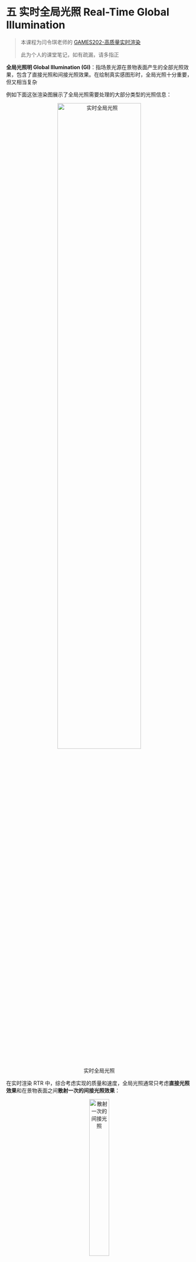 # 五 实时全局光照 Real-Time Global Illumination

> 本课程为闫令琪老师的 [GAMES202-高质量实时渲染](https://sites.cs.ucsb.edu/~lingqi/teaching/games202.html)
>
> 此为个人的课堂笔记，如有疏漏，请多指正

**全局光照明 Global Illumination (GI)**：指场景光源在景物表面产生的全部光照效果，包含了直接光照和间接光照效果。在绘制真实感图形时，全局光照十分重要，但又相当复杂

例如下面这张渲染图展示了全局光照需要处理的大部分类型的光照信息：

<div align=center>
<img src="../assets/image-20230711105045-ulcnn9n.png" width = "67%" alt="实时全局光照" />
<figcaption>实时全局光照</figcaption>
</div>

在实时渲染 RTR 中，综合考虑实现的质量和速度，全局光照通常只考虑**直接光照效果**和在景物表面之间**散射一次的间接光照效果**：

<div align=center>
<img src="../assets/image-20230711105738-kpbd9tn.png" width = "33%" alt="散射一次的间接光照" />
<figcaption>散射一次的间接光照</figcaption>
</div>

而对于这个**散射一次的间接光照**的理解，以上图为例，P点 并不关心到达它的光线究竟是直接光还是散射一次的间接光，P点 统一处理所有抵达它的光照信息。因此对于 Q点 来说，直接将 Q点 这种接收直接光照并将其散射照亮其他物体的点**考虑为一个光源**进行处理，称为**次级光源 Secondary Lightsource**

可以通过下面这张对比图来感受一次间接光散射带来的效果，其中被直接光照到的墙面、地面都作为次级光源进行处理：

<div align=center>
<img src="../assets/image-20230711111019-5vspqxo.png" width = "67%" alt="无间接光照和散射一次的间接光照对比" />
<figcaption>无间接光照和散射一次的间接光照对比</figcaption>
</div>

因此，以这种“次级光源”的思想进行理解，对于每一个 着色点P，实现其间接光照着色需要处理的关键点在于：

1. 寻找被直接光源照亮而成为次级光源的物体表面
2. 计算作为次级光源的物体表面对着色点间接光照的贡献


根据算法主要在哪个空间中处理信息，可以将计算全局光照的算法分为以下三大类：

1. 图像空间算法：在生成直接光照效果时，算法会从**光源视角**生成的深度图。如果全局光照算法在生成间接光照效果时，除了用到从**相机视角**得到的信息之外，也用到了深度图信息，但是**没有用到从其它视角得到的场景三维信息**，即该算法只用到了图像空间 (image space) 的信息，则这该算法属于图像空间算法。包括 RSM 算法
2. 世界空间算法：如果全局光照算法在生成间接光照效果时，除了用到从**相机视角**和**光源视角**得到的图像空间信息之外，还**用到了从其它的场景三维信息**，即该算法使用了世界空间的信息，则这该算法属于世界空间算法。包括 LPV 算法、VXGI 算法
3. 屏幕空间算法：如果全局光照算法在生成间接光照效果时，**只根据从相机视角**能得到的信息，对只有直接光照的渲染结果进行**后处理 (post processing) ​**以加上间接光照效果，即只用到了屏幕空间 (screen space) 信息，则这该算法属于屏幕空间算法。包括 SSAO 算法、SSDO 算法、SSR 算法（可以理解为屏幕空间算法的间接光照是“猜出来”的，而不是像图像空间算法和世界空间算法真的去实际计算）


在正式进入实时全局光照的算法介绍之前，有一些前置知识需要了解：

1. **辐射度量学 Radiometry**：详细内容参考 **GAMES101-光线追踪（辐射度量学）**


## 1 反射阴影图 Reflective Shadow Maps (RSM)

**RSM** 是一种基于阴影图 (Shadow Map) 的实时全局光照算法，它利用了阴影图来保存次级光源的相关信息，从而实现对于间接光照的计算

以下主要从 RSM 算法如何解决之前提到的实现间接光照的两个关键点展开：

### 1）RSM 算法寻找次级光源

关于如何“寻找被直接光源照亮而成为次级光源的物体表面”，阴影图 Shadow Map 本身就解决了这个问题，因为深度图记录了场景中的每一个像素是否被光源直接照亮，这些被光源直接照亮的像素就是次级光源


### 2）RSM 算法计算次级光源对着色点间接光照的贡献

#### （1）假设次级光源是漫反射 Diffuse 材质

当“计算作为次级光源的物体表面对着色点间接光照的贡献”时，如果每一个作为次级光源的面片 patch（假设为 点Q）都要考虑所有可能被它照亮的着色点（假设为很多个 点P），那么从 点Q 到每一个 点P 都是一个不同的光线的出射方向 $\omega_o$，都需要根据这个出射方向计算一次渲染方程得到这个方向上的光照信息，这个计算量是十分庞大的。为了避免由于**出射方向** $\omega_o$ **不定**导致的庞大计算量，RSM 算法中将次级光源材质假定为**漫反射 Diffuse ​**的，这样渲染方程的 BRDF项 就是一个和出射方向 $\omega_o$ 无关的常数（需要注意的是，这里是假设**次级光源 Q点 是 Diffuse ​**的，而对于 着色点P 并没有这个假设）

#### （2）次级光源Q 照亮 着色点P 的渲染方程的推导

计算 着色点P 的间接光照的原始渲染方程如下：

$$
L_o(p,\omega_o)=\int_{\Omega_{patch}}L_i(p,\omega_i)f_r(p,\omega_i,\omega_o)cos\theta_i V(\omega_i) \mathrm{d}\omega_i
$$

对于光线入射方向 $\omega_i$ 的积分 $\mathrm{d}\omega_i$，也就是对于单位立体角的积分，可以根据立体角的定义 {立体角的球面度 $\Omega$ = 球面积 $A $ / 半径的平方 $r^2$}，得到如下等式：

<div align=center>
<img src="../assets/image-20230711194210-ws2027e.png" width = "33%" alt="单位立体角的积分" />
<figcaption>单位立体角的积分</figcaption>
</div>

将该等式代入到原渲染方程中，可以得到如下渲染方程，得到一个对于 面积$A$ 的定积分（注意，如果 $cos\theta$ 的计算过程没有进行归一化，下面除的 p、q 之间的距离的平方需要变成四次方来对两个 $ cos\theta$ 的计算归一化）：

$$
L_o^{indir}(p,\omega_o)=\int_{A_{patch}}L_i(q\to p)V(p,\omega_i)f_r(p,q\to p,\omega_o)\frac{cos\theta_p cos\theta_q}{||q-p||^2}\mathrm{d}A
$$

其中，$L_i(q \rightarrow p)$ 是 Q点 到 P点 的辐射亮度 Radiance，$V(p, ω_i)$是 P点 对于 Q点 的可见度， $f_r(p,q \rightarrow p, \omega_o)$ 是 P点 的 BRDF项

对于 $L_i(q \rightarrow p)$ 项：

由于之前已经假设了 Q点 是一个**漫反射 Diffuse ​**材质，因此在计算 Q点 的渲染方程时的 BRDF项 $f_r(q, \omega_i',\omega_i)$（$\omega_i'$ 是直接光源照向 Q点 的入射方向，$\omega_i$ 既是 P点 的光线入射方向，也是 Q点 的光线出射方向）时其就和 $\omega_i'$、$\omega_i$ 无关的一个常数 $f_r(q, \omega_i',\omega_i)=\rho_q/\pi$

根据 BRDF 的定义，**出射光的辐射亮度 Radiance = 入射光的辐射照度 Irradiance * BRDF项**，因此$ L_i(q→p)﻿ = 入射光的辐射照度 Irradiance \cdot f_r(q,ω_i',ω_i)﻿$。而根据辐射照度 Irradiance 的定义，其可以被表示为**单位面积内的电磁辐射的辐射通量**，即辐射照度 Irradiance $E(x) = \frac{\mathrm{d}\Phi(x)} {\mathrm{d}A}$，其中 $\Phi$ 是辐射通量。将其代入，可以将该项写成如下形式

$$
L_i(q\to p)=f_r\cdot \frac{\Phi}{\mathrm{d}A}=\frac{\rho}{\pi}\cdot \frac{\Phi}{\mathrm{d}A}
$$

对于 $V(p, ω_i)$ 项：由于实际上不可能计算每一个可能的着色点 P点 对于所有次级光源 Q点 的可见度，因此直接假设 P、Q 之间可见，将该项默认为1

因此，将上述各式代入原始对于 着色点P 的间接光照的渲染方程，可以得到如下化简效果：

$$
\begin{align}
L_o^{indir}(p,\omega_o)=&\int_{A_{patch}}L_i(q\to p)V(p,\omega_i)f_r(p,q\to p,\omega_o)\frac{cos\theta_p cos\theta_q}{||q-p||^2}\mathrm{d}A
\\
=&\int_{A_{patch}}(\frac{\rho_q}{\pi}\cdot \frac{\Phi_q}{\mathrm{d}A})f_r(p,q\to p,\omega_o)\frac{cos\theta_p cos\theta_q}{||q-p||^2}\mathrm{d}A
\\
=&\sum_q\left[ f_r(p,q\to p,\omega_o) \cdot \Phi_q' \cdot \frac{cos\theta_p cos\theta_q}{||q-p||^2}\right]
\end{align}
$$

其中，$\Phi_q'=\frac{\rho_q}{\pi} \cdot \Phi_q$，是 q 处反射直接光照的辐射通量

因此，RSM 算法在执行时，Shadow Map 中在存储深度值 depth 的同时，还需要额外存储一些数据，以满足上述公式的计算，包括**世界空间坐标 world space coordinate**、**法线方向 normal**、Q点 **反射的直接光照的辐射通量 flux ​**等信息：

<div align=center>
<img src="../assets/image-20230722120441-zw28h9c.png" width = "50%" alt="RSM 第一个 Pass 存储的贴图信息" />
<figcaption>RSM 第一个 Pass 存储的贴图信息</figcaption>
</div>


### 3）RSM 算法思想的额外优化

即使经过以上化简，使用 RSM 算法求取每一个小面片P的间接光照仍然代价高昂：一个512 × 512的 Shadow Map，对于每一个 着色点P，共有26万余个可能作为次级光源的 小面片Q 需要进行计算，因此需要进行进一步优化

对于有些情况的 P点 和 Q点 的组合，根本不需要经过 RSM 算法的计算：

1. P点 和 Q点 之间的明显不可见（但对于复杂场景来说，这个判断仍然很难处理）
2. 当 PQ 的连线和 P点 的法线垂直时，Q点 就根本不会对 P点 的 patch 做任何贡献
3. 当 P点 和 Q点 距离很远时，RSM 算法计算出的结果特别小，近乎可以忽略不计

对于上述优化的第三点，只需要计算**距离 P点 一定范围内的 Q点 ​**作为次级光源的贡献。而想要判定 P点 周围有哪些可用的次级光源 Q点，可以直接在 Shadow Map 上近似：看 P点 和 Q点 在 Shadow Map 上的投影之间的距离。如果**投影点之间距离**比较小，就近似认为 P点 和 Q点 在**世界空间内的实际距离**比较小。不过，即使框选了一定的范围，计算所有可能 Q点 仍然不现实，因此需要使用抽样。具体的采样方法可以参考 PCSS 的第一步和第三步中的采样方法，例如泊松圆盘采样。工业界对此的采样方法为：将深度图中距离着色点更远的像素（对间接光照的贡献小）赋予更小的抽样概率密度，但是赋予更大的抽样权重；距离着色点更近的像素（对间接光照的贡献大）赋予更大的抽样概率密度，但是赋予更小的抽样权重：

<div align=center>
<img src="../assets/image-20230712094012-3cz3o7s.png" width = "25%" alt="RSM 的采样方法" />
<figcaption>RSM 的采样方法</figcaption>
</div>


### 4）RSM 算法的优缺点

RSM 算法的优势：

1. 通过以上 RSM 算法计算间接光照可以得到比较好的全局光照效果，特别是对于手电筒光线这种比较单一局部的直接光照，画面呈现的间接光照效果十分清晰
2. 算法的代码十分容易实现

<div align=center>
<img src="../assets/image-20230712094542-q8rakb8.png" width = "50%" alt="RSM 算法的间接光照效果" />
<figcaption>RSM 算法的间接光照效果</figcaption>
</div>

RSM 算法的缺陷：

1. Shadow Map 的所有缺陷，例如当光源数量变多，就需要生成更多的对应数量的 Shadow Map，计算量增大
2. 没有计算 着色点P 和 次级光源Q 之间的可见性，可能造成不真实的情况
3. 进行了很多假设，包括次级光源材质是 Diffuse 的、将 Shadow Map 上的距离假定为三维空间的实际距离
4. 采样数量的多少影响计算的速度和计算结果的质量


## 2 光照传播体积 Light Propagation Volumes (LPV)

计算间接光照的渲染方程时，关键目标是**获取从所有方向入射的间接光线的辐射亮度 Radiance**

在 RSM 中是通过在 Shadow Map 中进行抽样，计算一部分次级光源对着色点P的间接光照来拟合其接收到的所有辐射亮度 Radiance

**Light Propagation Volumes (LPV) ​**算法解决这个问题的主要思想是：根据“光线在沿直线传播的过程中其辐射亮度Radiance不会发生改变”这一物理事实，LPV 算法首先将一个 3D 场景划分为一个个的**三维网格块**（体素 Voxel），然后在网格块内传播来自次级光源的辐射亮度 Radiance，来拟合**辐射亮度场** (Radiance Field)。最后可以直接利用每个网格块中记录的辐射亮度 Radiance 信息，得到处于该网格中的着色点P所接收到的从所有方向入射的间接光线的辐射亮度 Radiance


### 1）LPV 的具体实现过程

LPV 的具体实现过程分为以下4步：

1. 生成场景中的所有次级光源 Generation of radiance point set scene representation
2. 注入初始辐射亮度到三维网格块中 Injection of point cloud of virtual light sources into radiance volume
3. 模拟传播所有辐射亮度 Volumetric radiance propagation
4. 根据最终的辐射亮度进行渲染 Scene lighting with final light propagation volume

在每一帧都要实时完成以上四个步骤


#### （1）生成场景中的所有次级光源

直接使用 RSM 算法中的方法寻找次级光源，也即利用 Shadow Map 的深度信息获得次级光源

可以进行一些抽样操作来减少次级光源的数量

#### （2）注入初始辐射亮度到三维网格块中

预先将场景划分为一个个三维网格块（可以使用三维纹理实现），然后根据从 Shadow Map 的信息中获得的次级光源将每一个网格块中的所有次级光源的辐射亮度 Radiance 算出来并**累加**

累加的结果的辐射亮度 Radiance 是一个二维球面函数，可以利用 PRT 算法里提及的**球谐函数来对其进行压缩**，并且实际应用中仅需前2阶的 SH基函数 就可以基本拟合

<div align=center>
<img src="../assets/image-20230712115343-tdn97sr.png" width = "25%" alt="注入初始辐射亮度到三维网格块中" />
<figcaption>注入初始辐射亮度到三维网格块中</figcaption>
</div>

注：

1. 虽然算法并没有限定次级光源的材质，但是这里只用低阶 SH基函数 进行拟合，高频信息都会丢失，因此实际上仍然是将次级光源假定为**漫反射 Diffuse ​**材质
2. 这里三维网格块的划分大小一般是让其个数比像素数少一个数量级

#### （3）模拟传播所有辐射亮度

对于每一个网格块的辐射亮度 Radiance，其是一个向四面八方辐射的量，因此计算其**向周围六个面辐射的量**，并传递到对应的相邻网格块中并叠加上去

<div align=center>
<img src="../assets/image-20230712115536-9qzomb0.png" width = "25%" alt="模拟传播辐射亮度 Radiance" />
<figcaption>模拟传播辐射亮度 Radiance</figcaption>
</div>

这个向周围六个面的传递过程可以通过以下一个二维的从左边格子传递到右边格子的情况进行理解：首先将体素格子中心的辐射率传播到右边格子的 3 个非临接面上（即不包括直接相接的那个面，换到三维情况下就是 5 个面）

<div align=center>
<img src="../assets/image-20230722193206-yiplhka.png" width = "33%" alt="辐射亮度的单面传播例子" />
<figcaption>辐射亮度的单面传播例子</figcaption>
</div>

从 p 点辐射到表面 f 的辐射通量为 $\Phi_f=\Delta_f/(4\pi )\cdot I(\omega_c)$，其中 $\Delta_f$ 为表面 f 投影到以 p 为中心的立体角值（可以预先计算得到），$\omega_c$ 是立体角的中心方向，$I(\omega_c)$ 是点 p 向 $\omega_c$ 方向发射的辐射率值。然后由表面 f 再向 q 点发射的辐射率则为 $\Phi_f/\pi$。再将其展开成球面谐波权重系数，将这些权重系数加到 q 点存储的权重系数上，从而完成了一个面的传播过程

所有格子的这个传播与累加的过程迭代数次（实际应用中一般为4~5次）得到一个比较稳定的结果后，就得到了每一个网格块的最终辐射亮度 Radiance

注：LPV 算法同样**不考虑次级光源和着色点之间的可见性**问题，这样才能完成这一步模拟传播辐射亮度

#### （4）根据最终的辐射亮度进行渲染

对于任一着色点，寻找其所处的网格块，根据该网格块中存放的定向辐射亮度分布进行着色


### 2）LPV 算法的缺陷

**漏光现象 Light Leaking**：如果划分的网格块较大，对于一些特别小或薄的物体（物体粒度小于网格块粒度），由于该算法会认为每一个网格块中的辐射亮度 Radiance 是均匀分布的，会造成从物体正面注入的辐射亮度可能会照亮本不该被照亮的物体背面

<div align=center>
<img src="../assets/image-20230712120700-ez0kzm1.png" width = "25%" alt="LPV 算法的问题" />
<figcaption>LPV 算法的问题</figcaption>
</div>

<div align=center>
<img src="../assets/image-20230712120716-crvfm1j.png" width = "50%" alt="漏光现象 Light Leaking" />
<figcaption>漏光现象 Light Leaking</figcaption>
</div>

而如果想要尽量避免这种漏光现象，划分的网格块就需要足够小，会导致计算量增大，速度变慢


## 3 体素全局光照 Voxel Global Illumination (VXGI)

**Voxel Global Illumination (VXGI) ​**会比 RSM 和 LPV 的实现效果更佳，但是对应的速度也更慢

VXGI 算法的主要思想是：利用两趟 Pass，首先预先把整个场景离散化为体素 (voxel)，并以稀疏八叉树 (sparse) 的形式组织起来，得到层次化的数据结构；然后类似于离线渲染中的光子图映射 (photon mapping)，对于每一个着色点，根据其材质情况向场景中抛射光子 (photon)（向一个锥体方向进行cone tracing），得到对该着色点有贡献的体素，再进行着色计算


### 1）VXGI 的具体实现过程

VXGI首先需要对整个场景进行体素化，其借用了光栅化的渲染机制，将场景物体分别在 x、y 和 z 轴三个方向上投影绘制三次。这个体素化的具体过程可以参考这篇博客：[体素化Voxelization：基于GPU的三维体素化 | YangWC&apos;s Blog](http://yangwc.com/2019/06/11/Voxelization/)

VXGI会创建一些3D纹理，场景体素化之后会将场景物体的颜色值、法线向量、自发光信息、阴影遮挡信息、粗糙度等存储到这些3D纹理中。需要注意的是，在体素化时，有可能不同的三角形面片会被体素化到同一个体素格子，因此体素格子的属性信息是所有落在这个体素内的三角形属性的平均值

具体的实现过程分为以下两个 Pass：

#### （1）VXGI 的 Pass1：Light Pass

根据直接光照获得每个 patch 的光照信息，然后对于划分的每一个体素将其内部所有 patch 的信息叠加起来，得到这个体素的**入射辐射亮度分布**和**表面法线分布**，然后将这些信息存储在一个稀疏八叉树最底层的叶节点中。然后在稀疏八叉树中自底向上，对于每个非叶节点，通过对子节点存放的信息施加滤波，得到稀疏八叉树中更高层节点存放的入射辐射亮度分布和表面法线分布； 于是，八叉树的**每一层**是一个**对次级光源信息不同粒度的近似**

<div align=center>
<img src="../assets/image-20230712145549-ftfhgni.png" width = "67%" alt="VXGI 的 Light Pass" />
<figcaption>VXGI 的 Light Pass</figcaption>
</div>

上图的 Step1 和 2 对应于 Pass1，Step3 对应于下面的 Pass2

其实上述这个八叉树的每一层可以理解为对 3D 体素纹理进行了一个 MipMap 处理：

<div align=center>
<img src="../assets/image-20230723003617-namqc9h.png" width = "50%" alt="体素的 MipMap" />
<figcaption>体素的 MipMap</figcaption>
</div>

#### （2）VXGI 的 Pass2：Camera Pass

分为两种情况：

对于着色点是 Glossy 的情况，只需要对理想的镜面反射方向进行1个锥体的 cone tracing，找到和这个锥体相交的体素并计算它们对该着色点的贡献之和。考虑到距离着色点越远的体素的可能贡献越小，正好 cone tracing 的锥体覆盖范围也越来越大，利用在 Pass1 中构建的稀疏八叉树找到其对应的粒度层级获取信息（距离越远的粒度越大，得到的信息越不精确），这样利用稀疏八叉树的结构极大减少了计算的开销（八叉树版 MipMap 原理）

<div align=center>
<img src="../assets/image-20230712144929-ia3lqcr.png" width = "50%" alt="VXGI 的 Glossy Case" />
<figcaption>VXGI 的 Glossy Case</figcaption>
</div>

这里的这个 cone tracing 的圆锥体也并不是真正意义上的圆锥体，而是由不同level的体素拼接而成的类锥体的形状，如下图所示，从近到远，体素的大小逐渐增大：

<div align=center>
<img src="../assets/image-20230723003815-cx3dcav.png" width = "50%" alt="Cone Tracing" />
<figcaption>Cone Tracing</figcaption>
</div>

记 tracing 的圆锥体起始点为 $C_o$、方向为 $C_d$、圆锥体的角度为 $\theta$、当前追踪的长度为 $t$，那么可以用以下的公式计算出当前的 ray marching 点所在体素的边长:

$$
d=2t \cdot tan(\frac{\theta}{2})
$$

而后可以通过 $d$ 计算出需要在哪个 level 的体素 Mipmap 上进行采样：

$$
level=log_2(\frac{d}{V_{size}})
$$

其中，$V_{size}$ 是 Mipmap 最高 level 的大小（即最粗糙层级的 Mipmap 边长）

对于着色点是 Diffuse 的情况，就需要对多个锥体进行 cone tracing（但考虑到效率问题，一般也就5到8个）

<div align=center>
<img src="../assets/image-20230712145108-yzzg9ek.png" width = "25%" alt="VXGI 的 Diffuse Case" />
<figcaption>VXGI 的 Diffuse Case</figcaption>
</div>

注：在锥体追踪的过程中，可以通过考虑体素的遮挡影响，将次级光源和着色点之间的可见性考虑进入渲染计算


### 2）VXGI 和 RSM、LPV 的区别

1. VXGI 算法在执行前需要把景物都离散化为**体素**来表示，这和 LPV 算法细分场景得到的**三维网格**有所不同。LPV 的格网单元和景物本身没有特别的对应关系，但是 VXGI 的体素和物体本身是有关的（需要记录**入射辐射亮度分布**和**表面法线分布**），于是，VXGI 算法涉及的场景体素化需要比 LPV 消耗更多的资源。将一个场景体素化可能相当麻烦，这限制了 VXGI 算法的应用
2. LPV 算法是通过拟合的辐射亮度场**间接**进行计算，而 VXGI 算法的思想更接近 RSM，是对次级光源影响着色点的**直接**计算
3. 之前提到的 RSM 和 LPV 都将次级光源的材质认为是漫反射 Diffuse 的，前者是因计算量庞大而主观假定，后者是因球谐函数拟合导致高频信息丢失。但是 VXGI 并没有这个限制，次级光源的材质**可以是 Glossy ​**的，其信息被记录在体素的入射辐射亮度分布和表面法线分布中
4. RSM 算法在计算次级光源对着色点的影响时，没有考虑两者之间的可见性，LPV 算法的辐射亮度场拟合也假定了两者之间都是可见的；而 VXGI 算法则在锥体追踪的过程中，通过考虑体素的遮挡影响，**考虑了次级光源和着色点之间的可见性**


## 4 屏幕空间环境光遮蔽 Screen Space Ambient Occlusion (SSAO)

**Screen Space Ambient Occlusion (SSAO) ​**是一种在屏幕空间中对全局光照的近似。其可以大大地增强场景的光影层次感，使得渲染出来的效果更具三维立体感

<div align=center>
<img src="../assets/image-20230723004606-myhqxg4.png" width = "33%" alt="SSAO 的效果" />
<figcaption>SSAO 的效果</figcaption>
</div>

SSAO 算法的主要思想是：在不知道环境的间接光照的情况下，1）直接假定**间接光照恒定为一个常数**（类似于 Blinn-Phong 光照模型的假设），并且2）假定物体表面是**漫反射 Diffuse ​**材质，但是2）需要**考虑每个着色点的不同方向的可见性**

<div align=center>
<img src="../assets/image-20230712153122-3fzeiue.png" width = "50%" alt="SSAO 考虑着色点不同方向的可见性" />
<figcaption>SSAO 考虑着色点不同方向的可见性</figcaption>
</div>


### 1）SSAO 算法的渲染方程推导

在进行渲染方程的推导之前，对于 GAMES101 中的**辐射度量学**中提及的“**辐射度量学之前的数学基础**”进行一个补充：**投影立体角 Projected Solid Angle**

立体角 Soild Angle 的值是$球面积A / 半径的平方r^2$，对单位立体角积分可以得到整个球的立体角为 4π 球面度

而如果对立体角乘上一个 $cos\theta$ 项得到的就是投影立体角，对单位投影立体角积分得到的就是**圆的面积 π**

<div align=center>
<img src="../assets/image-20230712165513-kzo9cy4.png" width = "25%" alt="投影立体角 Projected Solid Angle" />
<figcaption>投影立体角 Projected Solid Angle</figcaption>
</div>


对于原始的渲染方程：

$$
L_o^{indir}(p,\omega_o)=\int_{\Omega^+}L_i(p,\omega_i)f_r(p,\omega_i,\omega_o)V(p,\omega_i)cos\theta_id\omega_i
$$

第一步：根据“实时阴影-2 阴影映射技术背后的数学”中提及的用于估算定积分的经典的近似不等式，可以将 可见性项V 拆解到定积分外面；同时，根据之前提及的对单位投影立体角积分的结果，可以将此处的 $cos\theta·\mathrm{d}\omega_i$ 视为一个整体，原先对整个球的积分就变成了对圆的积分。拆解的结果如下：

<div align=center>
<img src="../assets/image-20230712170113-i9kvv76.png" width = "50%" />
</div>

其中蓝框部分 ****​~**​ ​**~其实就是对**所有方向 可见性V 的一个加权平均**

第二步：对于黄框部分，由于 SSAO 假定物体表面是漫反射 Diffuse 材质，因此 BRDF项 是一个常数 $\rho/\pi$；由于间接光照被恒定为一个常数，因此 光照项L 是一个常数 $L_i^{indir}(p)$，然后渲染方程便可以化简为：

$$
L^{indir}_o(p,\omega_o)
\approx \frac{\rho}{\pi} \cdot L_i(p,\omega_i) \cdot \int_{\Omega^+}V(p,\omega_i)cos\theta_id\omega_i
$$

此外，正是由于上面两个值都是常值，之前对于 可见性项V 的拆解就完全不会影响定积分的结果

注：可以发现，即使不进行第一步对 可见性项V 的拆解，直接对原始的渲染方程进行第二步将两个常值从积分中提出来就可以得到最终的化简结果。但是为了准确得到并理解 $k_A$项**​ ​**这个对 可见性V 的加权平均，就进行了如上的第一步这个额外一步拆解


### 2）SSAO 算法的实际应用过程

对于 可见性项V 的加权平均 $k_A$项：

* 如果是在世界空间下，可以直接使用光线追踪技术（包括近似的模拟实现比如 VXGI）来获得每一个着色点的可见性的加权平均值，但是这种基于真是物理情况的方式需要大量的计算，耗时很长
* 而如果是在屏幕空间下（例如此处的 SSAO），则是在一个后处理过程中以很简单的假定模拟实现的，完全不考虑实际的物理准确性和场景复杂度


#### （1）SSAO 计算 $k_A$项 的主要思想

对于任意一个着色点，想要判定一个半球方向内对其的可见性，需要对这个半球的半径进行限制，而不能考虑无限远的地方（否则对于一个很小的封闭空间，其可见性一定为0）。不过限制了半径就一定会有一些原先可见的点被忽略

<div align=center>
<img src="../assets/image-20230712175836-76n5zif.png" width = "25%" alt="SSAO 判断可见性的主要思想" />
<figcaption>SSAO 判断可见性的主要思想</figcaption>
</div>

SSAO 算法计算 $k_A$项 的主要思想（假设）是：以着色点为中心、有限范围的球体内部随机抽样顶点，根据这些顶点是否能够被着色点看见（抽样点是在物体内部还是物体外部）来估算着色点的可见性

<div align=center>
<img src="../assets/image-20230712175854-gcwlfbt.png" width = "33%" alt="SSAO 算法计算 k_A项" />
<figcaption>SSAO 算法计算 k_A项</figcaption>
</div>


#### （2）SSAO 计算 $k_A$项 的实际实现方式

由于在屏幕空间下并不能实际知道抽样点和着色点之间的可见性情况（抽样点是在物体内部还是物体外部），SSAO 是通过**深度缓冲器 (z-buffer) ​**判断这些顶点从**相机**是否可见来假设抽样点对着色点的可见性的（即通过**深度图**近似地判断每个点是在物体内部还是外部，点的深度比深度图上记录的最小深度更深就假设为是在物体内部，则对于着色点是不可见的）。不过上述这种实现方式就会出现上面那张图中被红色虚线框起来的那个采样点的错误估计情况

* 上述用整个球采样的方式其实是有问题的，应该只拿法线方向所在的半球进行采样。但由于 SSAO 算法提出的时代还没办法记录每个着色点的法线信息，工业界提出的替代方案是：只有当顶点样本超过一半不可见，才考虑应用 SSAO，应用时将总抽样数除以2。例如上图的左图，不应用 SSAO；中间图应用 SSAO，计算结果为3/(10/2)，实际是3/5，二者相等；右图应用 SSAO，计算结果为1/(10/2)，实际是1/4，二者约等

* 另外，正是由于没有法线方向，也没办法计算 $cos\theta$，计算 $k_A$项 时没有余弦加权，实际结果并不准确，但是仍可以得到可行的结果


### 3）SSAO 算法的缺陷

1. 深度缓冲器 (z-buffer) 只是对场景几何信息的大概估计，利用这个估计判断实际的几何情况可能不准，生成一些本不该存在的阴影。例如下图的石凳和地板之间就生成了不该存在的阴影
2. 存在所有涉及抽样的算法都会有的问题：抽样少则不准，抽样多速度就慢。工业界对此的解决方案是先用少抽样得到一个高噪音的结果，然后再进行额外一次降噪

<div align=center>
<img src="../assets/image-20230712184114-uy0ogie.png" width = "67%" alt="SSAO 算法产生不存在的阴影" />
<figcaption>SSAO 算法产生不存在的阴影</figcaption>
</div>

<div align=center>
<img src="../assets/image-20230712184140-wdlmvhr.png" width = "67%" alt="SSAO 算法的额外降噪处理" />
<figcaption>SSAO 算法的额外降噪处理</figcaption>
</div>


### 4）SSAO 算法的优化：HBAO

随着技术的发展，当可以存储每个着色点的法线信息时，将其代入 SSAO 替代原先进行的近似假设，得到更为准确的结果

<div align=center>
<img src="../assets/image-20230712184140-wdlmvhr.png" width = "67%" alt="SSAO 和 HBAO 效果比较" />
<figcaption>SSAO 和 HBAO 效果比较</figcaption>
</div>


## 5 屏幕空间方向遮蔽 Screen Space Directional Occlusion (SSDO)

### 1）SSDO 的主要思想以及和 SSAO 的区别点

在 SSAO 中是假设间接光照是一个从着色点**周围球体中的所有可见点**的位置发送过来的一个**常量值**，这种方法完全放弃考虑了从其他作为次级光源的 patch 的反射，这就造成了 SSAO 的间接光照效果只是对着色点**原始颜色的明暗处理**，而并**不能将周围物体的颜色**反映出来。SSDO 则解决了这个问题。例如下面这个例子的左下角两张图的对比：

<div align=center>
<img src="../assets/image-20230713095434-kgn8j1f.png" width = "67%" alt="SSAO 和 SSDO 的效果比较" />
<figcaption>SSAO 和 SSDO 的效果比较</figcaption>
</div>

SSDO 的主要思想十分类似于光线追踪，其和 SSAO 对于**间接光照的来源**考虑是完全相反的。对于着色点P向周围发出的球体范围的 path tracing，SSAO 将其中的**不被物体挡住的抽样点**（不在物体内部的点）作为可见点来计算一个常量间接光的亮度；而 SSDO 则是就将这些**被挡住的抽样点**作为可见的次级光源来其贡献的间接光照，那些不被挡住的点则**归属于直接光照**的部分处理，不参与间接光照的计算。很明显，相较于 SSAO，SSDO 的思想更符合之前所说的图像空间 (RSM) 和世界空间的算法 (LPV、VXGI)：

<div align=center>
<img src="../assets/image-20230713095658-n6x02u3.png" width = "50%" alt="SSAO 和 SSDO 核心思想的区别" />
<figcaption>SSAO 和 SSDO 核心思想的区别</figcaption>
</div>

这样，对于 SSDO，其根据 path tracing 得到的可见性V的结果，渲染方程分为直接光照和间接光照两个独立的部分进行计算：

$$
\begin{align}
L_o^{dir}(p,\omega_o)=&\int_{\Omega^+\ V=1}L_i^{dir}(p,\omega_i)f_r(p,\omega_i,\omega_o)cos\theta_i d\omega_i\\
L_o^{indir}(p,\omega_o)=&\int_{\Omega^+\ V=0}L_i^{indir}(p,\omega_i)f_r(p,\omega_i,\omega_o)cos\theta_id\omega_i
\end{align}
$$


### 2）SSDO 算法的实际应用过程

1. 第一步和 SSAO 类似，对上半球进行采样（此时技术力已经支持法线信息的存储），然后根据深度缓冲 z-buffer 中记录的结果近似地判断该点对于着色点P是否可见。如下面的左图，其中的 A、B、D点 不可见，C点 可见
2. 第二步便和 SSAO 背道而驰，更接近于 RSM 算法的思想，对于不可见点，根据 z-buffer 的信息获得其**对应的物体表面的那个点**，然后计算这个表面点作为次级光源时对于 P点 着色的贡献；而像 C点 这种可见点，直接对 PC连接方向 计算环境光的直接光照

<div align=center>
<img src="../assets/image-20230713101546-kprsf59.png" width = "50%" alt="SSDO 算法的应用过程" />
<figcaption>SSDO 算法的应用过程</figcaption>
</div>

SSDO 算法也会产生和 SSAO 类似的错误，例如上面的右图A点作为可见点被处理成了不可见点，B点 在 PB方向 没有直接光源照射的情况下进行了直接光照的计算


### 3）SSDO 算法的缺陷

1. 由于其和 SSAO 类似的抽样机制，只能计算小范围的间接光照，对于距离远但是强度大的间接光照无能为力。例如下图正方体上的着色点若使用 SSAO 则没办法反映出绿色墙壁反射的间接光照信息（图中是其它算法，能够反映出来）
    ![SSDO 算法的缺陷1](assets/image-20230713113938-0hgvql2.png "SSDO 算法的缺陷1"){:width="33%"}
2. SS 的通病：由于 屏幕空间SS 的信息有限有限，对于那些没办法从屏幕空间看见的表面，它们的信息缺失，没办法为其实现间接光照效果。例如下图的第三张图所反映的间接光照效果，就只有正对摄像机的 B面 的，没有被遮挡住的 A面 的（在 A面 可见时，SSDO 实现的效果还是很好的，就像第一、二张图）
    ![SSDO 算法的缺陷2](assets/image-20230713104244-lpzkcjt.png "SSDO 算法的缺陷2"){:width="50%"}


## 6 屏幕空间反射 Screen Space Reflection (SSR)

**Screen Space Reflection (SSR) ​**是一种**在屏幕空间模拟光线追踪**实现间接光照的算法，因此 SSR 其实更应该理解为屏幕空间光线追踪 Screen Space Ray Tracing，其在屏幕空间上做光线步进 (Ray Marching) 来找到光线与场景的交点。找到交点之后，根据交点的法线、顶点、反照率等得到交点处的直接光照辐射率，以此作为弹射的间接光照辐射率，从而实现间接光照。相较于 SSAO 的远处光线靠假设近处光线信息缺失、SSDO 的远处光线信息缺失，SSR 由于进行了光线追踪，不论近处还是远处的光照信息都不会缺失

在屏幕空间中模拟光线追踪的前提在于：在绝大多数情况下，屏幕空间内的某个像素点的间接光照的次级光源来源基本也都在当前的屏幕空间下（也正是因为这个假设，SSR 算法会有一些缺陷，后面会提及），例如下图白框部分的间接光照的次级光源基本来自于红框部分

<div align=center>
<img src="../assets/image-20230713115339-veld2jr.png" width = "25%" alt="屏幕空间反射" />
<figcaption>屏幕空间反射</figcaption>
</div>


### 1）SSR 算法的实现流程

首先以一个着色点材质为镜面 Specular 的情况为例，此时只考虑一根光线的光线追踪：

<div align=center>
<img src="../assets/image-20230713121134-xg5v0ov.png" width = "50%" alt="SSR 的 Specular Case" />
<figcaption>SSR 的 Specular Case</figcaption>
</div>

根据**法线信息**和**深度信息**，可以计算知道 着色点P 的镜面反射方向上的这根光线打到屏幕空间中的哪一个次级光源 点Q，然后根据 Q点 的着色信息计算其对 P点 的贡献

而对于非 Specular 的材质，则需要将**一根光线追踪**变为对**一个锥体方向的光线追踪**，并叠加所有次级光源的贡献

问题在于，如何对光线进行追踪来确定这根光线究竟打在屏幕空间的哪个点上，也即光线步进 Ray Marching 时的**步长**如何确定。对于这个会显著影响速度的棘手问题，SSR 算法是利用的二维空间下的**深度图像金字塔 image pyramids**，即 **深度MipMap ​**来进行加速处理的，可以快速过滤掉那些不可能相交的点。其基本思想类似于三维空间下的 BVH（Bounding Volume Hierarchies 层次包围盒）或者 KD-tree


SSR 算法的具体实现流程如下：

1. 生成 深度MipMap
2. 基于 深度MipMap 的层次化光线追踪
3. 根据追踪到的次级光源对着色点进行渲染

#### （1）生成 深度MipMap

此处在深度图上进行的 MipMap 操作并不是求平均，而是取该范围内的**最小值**。因为取最小值的操作可以保证如下的一个保守逻辑：如果光线对于一个大的上层结点完全不会相交，那么该光线对于其任意一个子节点都不会相交（可以理解为光线比整个区域的最小值的深度都要浅，那么肯定比该区域的所有地方都要浅）

#### （2）基于 深度MipMap 的层次化光线追踪

有了 深度MipMap 后，对于光线步进 Ray Marching 时的步长就可以利用一种“试探”的方法来取值，从而快速过滤不可能相交的点，这种“试探”的方法十分类似于 TCP拥塞控制 中的慢开始（前期以指数形式增长）+拥塞避免（一旦发生拥堵就将阈值减半）。一个具体的“试探”得到光线交点的过程如下：

<div align=center>
<img src="../assets/image-20230713144443-4ehp52w.png" width = "75%" alt="SSR 的 Specular Case" />
<figcaption>基于 深度MipMap 的层次化光线追踪</figcaption>
</div>

注：上述绿色方块部分是闫令琪老师额外加上去的，但是考虑到生成 MipMap 时这个绿色块中的两个子节点并不会分配到同一个 Level 下，这里的表示可能有一点问题，但是不影响这个算法的理解

上述过程用伪代码表示如下（这里的 level 是 MipMap 的 level，其值可以理解为步长的指数）：

```undefined
mip = 0;
while (level > -1)
    step through current cell;
    if (above Z plane) ++level;
    if (below Z plane) --level;
```

另外，由于生成 深度MipMap 时是2的k次方，对于光线起点在奇数位的，就没办法准确进行上述过程，而是会发生一定的偏移，或者需要一些额外计算

#### （3）根据追踪到的次级光源对着色点进行渲染

对于已经获得的 次级光源Q，由于在屏幕空间中只能获得 Q点 接收到直接光照后**向当前摄像机方向**反射的光线信息，而不能获得其实际向**​ 着色点P点 ​**反射的光线信息，因此只能将 Q点 假定为**漫反射 Diffuse ​**材质，这样就可以认为 着色点P 收到的光线信息就等价于 Q点 向摄像机反射的光线信息

此外，对于 可见性项V，由于使用的是光线追踪的思想，对于每一个光线方向只会有最近的一个可见点的信息，不存在其他不可见点对着色点P的影响


### 2）SSR算法能够实现的一些效果

由于SSR算法本质上是光线追踪的思想，对于渲染方程的计算几乎没有任何近似，因此会有以下一些很真实的效果：

1. Sharp and blurry reflections（清晰和模糊的反射）：不论对于光滑面的清晰的间接光照效果还是粗糙面的模糊的间接光照效果，SSR 算法都可以实现出来。因为改变着色点的材质相当于在改变渲染方程的 BRDF项
    ![image](assets/image-20230713165113-nfgh8vt.png){:width="25%"}
2. Contact hardening（接触硬化）：当着色面材质均匀时，对于离着色面很近的次级光源的间接光照效果会更清晰，越远则越模糊，这个效果 SSR 也可以实现出来。因为本质上 SSR 算法使用的是光线追踪的思想，对于同一个着色点其 BRDF 追踪的锥体区域，距离越远所容纳进来的次级光源就更多，叠加贡献后当然就会得到更模糊的值（这个效果很类似于阴影的 PCSS）
    ![image](assets/image-20230713165133-9ujqsc6.png){:width="25%"}
3. Specular elongation（镜面延伸）：当着色面是各向同性（法线分布均匀）时，SSR 实现的光照效果也有一个被垂直拉伸的效果。这是着色点特定的 BRDF项 会产生的效果
    ![image](assets/image-20230713165149-in16b07.png){:width="25%"}
4. Per-pixel roughness and normal（逐像素粗糙度和法线）：SSR 实现的效果是逐像素的，和每个着色点的粗糙度和法线直接相关，并不会因为整个着色面的粗糙度或法线不均匀而发生错误
    ![image](assets/image-20230713165204-v2e8wpk.png){:width="25%"}


### 3）SSR 算法的优缺点

SSR 算法的优势：

1. 在着色点材质为 Glossy 或者 Specular 的情况下计算速度快，实现效果好（不过会导致有时画面会感觉很“油”）
2. 不会有 SSAO 和 SSDO 计算遮蔽的方法带来的问题

SSR 算法的劣势：

1. 由于深度图只存放了从相机视角能看到的、在屏幕中显示的场景信息，因而SSR还是会丢失从相机视角看不见的物体表面的信息。例如下图1中手指肚、掌心的间接光照就没有反映出来
    ![SSR 算法的信息缺失](assets/image-20230713160430-n9fqrch.png "SSR 算法的信息缺失"){:width="33%"}
2. 对于那些超出屏幕的物体无法追踪到其光线，会导致间接光照效果出现突兀的“截断”现象，如下图2。工业界对此的处理方式是加上一个额外的衰减系数使得倒影呈现一个逐渐虚化的效果（产生了一个近似菲涅尔的效果），虽然物理上不正确，但是看起来会更加自然
    ![SSR 算法的“截断现象”](assets/image-20230713161209-xnvqk8l.png "SSR 算法的“截断现象”"){:width="50%"}
3. 对于着色点是漫反射 Diffuse 材质的计算速度较慢（目前的实时光线追踪技术已经可以让其很快了）


### 4）SSR 算法的优化

1. 对于 Glossy 的着色点，由于其 BRDF项 表示类似于一个 lobe，因此可以进行 BRDF 的重要性采样，在这个 lobe 中增加采样的权重
    ![image](assets/image-20230713194430-zwz6i0x.png){:width="33%"}
2. 如果两个着色点相邻，那么分别求取的两个光线与场景的交点，其可能对这两个着色点都会贡献间接光照，于是可以重复利用光线与场景的交点以加速计算。例如下图中 M点 通过光线 MA trace 到了 A点，相邻着色点N点通过 NB trace 到了 B点，那么就可以直接计算 A点 对 N点 的贡献和 B点 对 M点 的贡献，而不需要重新 trace MB 和 NA 这两根光线
    ![image](assets/image-20230713194802-9hf2ieo.png){:width="33%"}
3. 可以引入分离求和方法 (split sum method) 中**预滤波 (prefiltering) ​**的思想，对屏幕空间的信息施加滤波，这样一来，沿理想镜面反射方向追踪一根光线，就能得到沿多个反射方向追踪多根光线的结果。不过，屏幕空间中各点的深度不一，因此在施加滤波时需要考虑深度上的差异
    ![image](assets/image-20230713195244-ra8x9f5.png){:width="33%"}


本篇笔记主要参考了以下两篇博客，感谢 [**WC Yang**](https://yangwc.com/about) 和 [**zhiwei**](https://www.zhihu.com/people/zhiwei-53-83) 两位大佬的分享：

[高质量实时渲染：实时全局光照 | YangWC&apos;s Blog](https://yangwc.com/2021/06/12/SSR/)

[《GAMES202：高质量实时渲染》3 实时全局光照：RSM、LPV、VXGI、SSAO、SSDO、SSR - 知乎 (zhihu.com)](https://zhuanlan.zhihu.com/p/556057984)


---
2023年7月
ziao德